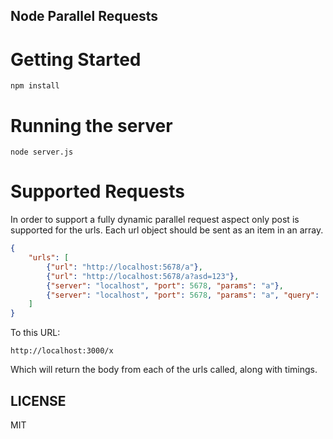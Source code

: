Node Parallel Requests
----------------------

Getting Started
===============

```
npm install
```

Running the server
==================
```
node server.js
```

Supported Requests
==================

In order to support a fully dynamic parallel request aspect only post is supported for the urls. Each url object should be sent as an item in an array.

```json
{
    "urls": [
        {"url": "http://localhost:5678/a"},
        {"url": "http://localhost:5678/a?asd=123"},
        {"server": "localhost", "port": 5678, "params": "a"},
        {"server": "localhost", "port": 5678, "params": "a", "query": [{"b": 1}, {"x": "yzx"}]}
    ]
}

```


To this URL:

```
http://localhost:3000/x
```

Which will return the body from each of the urls called, along with timings.


LICENSE
-------

MIT